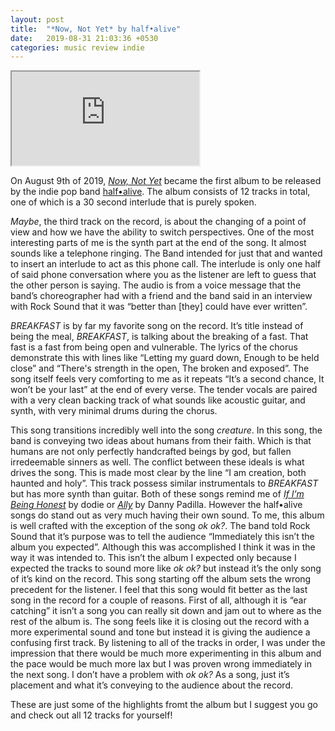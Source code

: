 ```yaml
---
layout: post
title:  "*Now, Not Yet* by half•alive"
date:   2019-08-31 21:03:36 +0530
categories: music review indie
---
```


<iframe class="songlink" src="https://embed.song.link/?theme=dark&url=https://open.spotify.com/album/2KSWrd22LGc0Hmqs2Z5i7z"></iframe>

On August 9th of 2019, [*Now, Not Yet*](https://open.spotify.com/album/2KSWrd22LGc0Hmqs2Z5i7z) became the first album to be released by the indie pop band [half•alive](https://open.spotify.com/artist/7sOR7gk6XUlGnxj3p9F54k). The album consists of 12 tracks in total, one of which is a 30 second interlude that is purely spoken.

*Maybe*, the third track on the record, is about the changing of a point of view and how we have the ability to switch perspectives. One of the most interesting parts of me is the synth part at the end of the song. It almost sounds like a telephone ringing. The Band intended for just that and wanted to insert an interlude to act as this phone call. The interlude is only one half of said phone conversation where you as the listener are left to guess that the other person is saying. The audio is from  a voice message that the band’s choreographer had with a friend and the band said in an interview with Rock Sound that it was “better than [they] could have ever written”.

*BREAKFAST* is by far my favorite song on the record. It’s title instead of being the meal, *BREAKFAST*, is talking about the breaking of a fast. That fast is a fast from being open and vulnerable. The lyrics of the chorus demonstrate this with lines like “Letting my guard down, Enough to be held close” and  “There's strength in the open, The broken and exposed”. The song itself feels very comforting to me as it repeats “It’s a second chance, It won’t be your last” at the end of every verse. The tender vocals are paired with a very clean backing track of what sounds like acoustic guitar, and synth, with very minimal drums during the chorus. 

This song transitions incredibly well into the song *creature*. In this song, the band is conveying two ideas about humans from their faith. Which is that humans are not only perfectly handcrafted beings by god, but fallen irredeemable sinners as well. The conflict between these ideals is what drives the song. This is made most clear by the line “I am creation, both haunted and holy”. This track possess similar instrumentals to *BREAKFAST* but has more synth than guitar. Both of these songs remind me of [*If I’m Being Honest*](https://open.spotify.com/track/5K2cBicu96Pf4mrBv3Jojk) by dodie or [*Ally*](https://open.spotify.com/track/3IhZMAP3CzB7pRvAHTwxYY) by Danny Padilla. However the half•alive songs do stand out as very much having their own sound. 
To me, this album is well crafted with the exception of the song *ok ok?*. The band told Rock Sound that it’s purpose was to tell the audience “Immediately this isn’t the album you expected”. Although this was accomplished I think it was in the way it was intended to. This isn’t the album I expected only because I expected the tracks to sound more like *ok ok?* but instead it’s the only song of it’s kind on the record. This song starting off the album sets the wrong precedent for the listener. I feel that this song would fit better as the last song in the record for a couple of reasons. First of all, although it is “ear catching” it isn’t a song you can really sit down and jam out to where as the rest of the album is. The song feels like it is closing out the record with a more experimental sound and tone but instead it is giving the audience a confusing first track. By listening to all of the tracks in order, I was under the impression that there would be much more experimenting in this album and the pace would be much more lax but I was proven wrong immediately in the next song. I don’t have a problem with *ok ok?* As a song, just it’s placement and what it’s conveying to the audience about the record. 

These are just some of the highlights fromt the album but I suggest you go and check out all 12 tracks for yourself!
